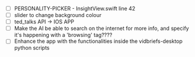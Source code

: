 - [ ] PERSONALITY-PICKER - InsightView.swift line 42
- [ ] slider to change background colour
- [ ] ted_talks API -> IOS APP
- [ ] Make the AI be able to search on the internet for more info, and specify it's happening with a 'browsing' tag????
- [ ] Enhance the app with the functionalities inside the vidbriefs-desktop python scripts
